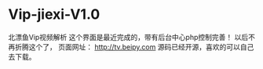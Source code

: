 # Vip-jiexi-V1.0
北漂鱼Vip视频解析
这个界面是最近完成的，带有后台中心php控制完善！
以后不再折腾这个了， 页面网址：
http://tv.beipy.com 
源码已经开源，喜欢的可以自己去下载。

